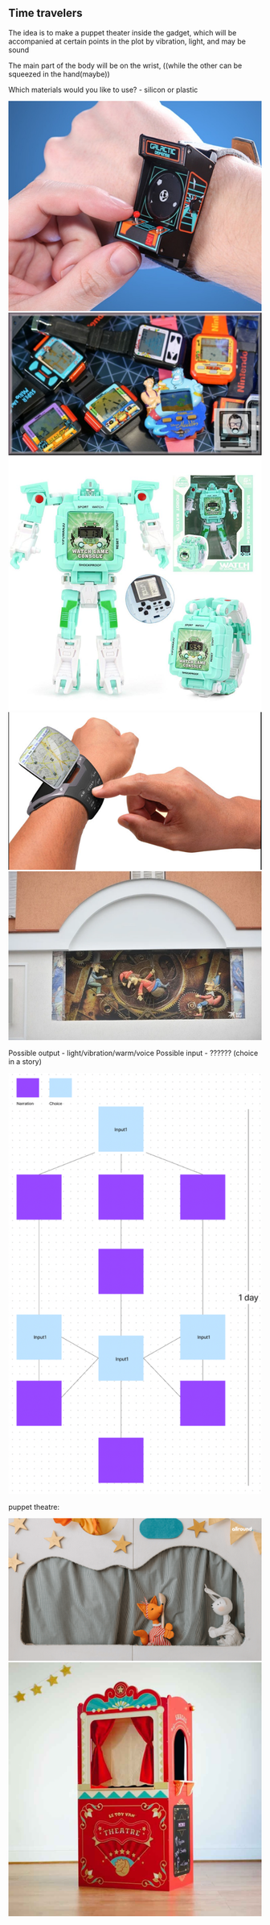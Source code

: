 ## Time travelers 

The idea is to make a puppet theater inside the gadget, which will be accompanied at certain points in the plot by vibration, light, and may be sound

The main part of the body will be on the wrist, ((while the other can be squeezed in the hand(maybe))

Which materials would you like to use? - silicon or plastic

![Boat shedule](images/image_5.png)
![Boat shedule](images/image_6.png)
![Boat shedule](images/image_7.png)
![Boat shedule](images/image_8.png)
![Boat shedule](images/image_9.png)

Possible output - light/vibration/warm/voice
Possible input - ?????? (choice in a story)

![Boat shedule](images/image_10.png)

puppet theatre:

![Boat shedule](images/image_11.png)
![Boat shedule](images/image_12.png)